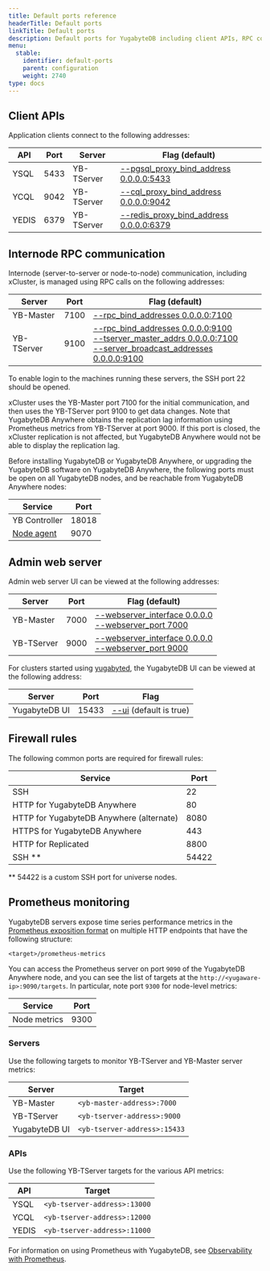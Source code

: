 ```yaml
---
title: Default ports reference
headerTitle: Default ports
linkTitle: Default ports
description: Default ports for YugabyteDB including client APIs, RPC communication, and monitoring.
menu:
  stable:
    identifier: default-ports
    parent: configuration
    weight: 2740
type: docs
---
```


## Client APIs

Application clients connect to the following addresses:

| API     | Port  | Server | Flag (default)           |
| ------- | ----- | ------- |------------------------------------------|
| YSQL | 5433  | YB-TServer | [--pgsql_proxy_bind_address 0.0.0.0:5433](../yb-tserver/#pgsql-proxy-bind-address) |
| YCQL | 9042  | YB-TServer | [--cql_proxy_bind_address 0.0.0.0:9042](../yb-tserver/#cql-proxy-bind-address)   |
| YEDIS | 6379  | YB-TServer | [--redis_proxy_bind_address 0.0.0.0:6379](../yb-tserver/#redis-proxy-bind-address) |

## Internode RPC communication

Internode (server-to-server or node-to-node) communication, including xCluster, is managed using RPC calls on the following addresses:

| Server     | Port | Flag (default)                              |
| ---------- | ---- | ------------------------------------------------------------ |
| YB-Master  | 7100 | [--rpc_bind_addresses 0.0.0.0:7100](../yb-master/#rpc-bind-addresses) |
| YB-TServer | 9100 | [--rpc_bind_addresses 0.0.0.0:9100](../yb-tserver/#rpc-bind-addresses)<br/>[--tserver_master_addrs 0.0.0.0:7100](../yb-tserver/#tserver-master-addrs)<br/>[--server_broadcast_addresses 0.0.0.0:9100](../yb-tserver/#server-broadcast-addresses) |

To enable login to the machines running these servers, the SSH port 22 should be opened.

xCluster uses the YB-Master port 7100 for the initial communication, and then uses the YB-TServer port 9100 to get data changes. Note that YugabyteDB Anywhere obtains the replication lag information using Prometheus metrics from YB-TServer at port 9000. If this port is closed, the xCluster replication is not affected, but YugabyteDB Anywhere would not be able to display the replication lag.

Before installing YugabyteDB or YugabyteDB Anywhere, or upgrading the YugabyteDB software on YugabyteDB Anywhere, the following ports must be open on all YugabyteDB nodes, and be reachable from YugabyteDB Anywhere nodes:

| Service       | Port  |
| ------------- | ----- |
| YB Controller | 18018 |
| [Node agent](../../../yugabyte-platform/configure-yugabyte-platform/set-up-cloud-provider/on-premises-manual/#install-node-agent) | 9070 |

## Admin web server

Admin web server UI can be viewed at the following addresses:

| Server    | Port  | Flag (default)                             |
| ---------- | ----- | ------------------------------------------------------------ |
| YB-Master  | 7000  |  [--webserver_interface 0.0.0.0](../yb-master/#webserver-interface)<br>[--webserver_port 7000](../yb-master/#webserver-port) |
| YB-TServer | 9000  |  [--webserver_interface 0.0.0.0](../yb-tserver/#webserver-interface)<br>[--webserver_port 9000](../yb-tserver/#webserver-port) |

For clusters started using [yugabyted](../yugabyted/), the YugabyteDB UI can be viewed at the following address:

| Server        | Port  | Flag                                             |
| ------------- | ----- | ------------------------------------------------ |
| YugabyteDB UI | 15433 | [--ui](../yugabyted/#start)  (default is true) |

## Firewall rules

The following common ports are required for firewall rules:

| Service     | Port
| ------- | ------------------------- |
| SSH    | 22 |
| HTTP for YugabyteDB Anywhere  | 80 |
| HTTP for YugabyteDB Anywhere (alternate) | 8080 |
| HTTPS for YugabyteDB Anywhere  | 443 |
| HTTP for Replicated | 8800 |
| SSH  **   | 54422 |

** 54422 is a custom SSH port for universe nodes.

## Prometheus monitoring

YugabyteDB servers expose time series performance metrics in the [Prometheus exposition format](https://prometheus.io/docs/instrumenting/exposition_formats/#text-based-format) on multiple HTTP endpoints that have the following structure:

```output
<target>/prometheus-metrics
```

You can access the Prometheus server on port `9090` of the YugabyteDB Anywhere node, and you can see the list of targets at the `http://<yugaware-ip>:9090/targets`. In particular, note port `9300` for node-level metrics:

| Service      | Port |
| ------------ | ---- |
| Node metrics | 9300 |

### Servers

Use the following targets to monitor YB-TServer and YB-Master server metrics:

| Server     | Target                      |
| ---------- | --------------------------- |
| YB-Master  | `<yb-master-address>:7000`  |
| YB-TServer | `<yb-tserver-address>:9000` |
| YugabyteDB UI | `<yb-tserver-address>:15433` |

### APIs

Use the following YB-TServer targets for the various API metrics:

| API     | Target
| ------- | ------------------------- |
| YSQL    | `<yb-tserver-address>:13000` |
| YCQL    | `<yb-tserver-address>:12000` |
| YEDIS   | `<yb-tserver-address>:11000` |

For information on using Prometheus with YugabyteDB, see [Observability with Prometheus](../../../explore/observability).
